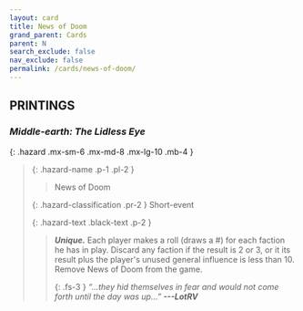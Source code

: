 ```yaml
---
layout: card
title: News of Doom
grand_parent: Cards
parent: N
search_exclude: false
nav_exclude: false
permalink: /cards/news-of-doom/
---
```


## PRINTINGS


### _Middle-earth: The Lidless Eye_

{: .hazard .mx-sm-6 .mx-md-8 .mx-lg-10 .mb-4 }
> {: .hazard-name .p-1 .pl-2 }
> > <div class="hazard-mp"></div>
> > <div class="card-name">News of Doom</div>
>
> {: .hazard-classification .pr-2 }
> Short-event
>
> {: .hazard-text .black-text .p-2 }
> > _**Unique.**_ Each player makes a roll (draws a #) for each faction he has in play. Discard any faction if the result is 2 or 3, or it its result plus the player's unused general influence is less than 10. Remove News of Doom from the game. 
> > 
> > {: .fs-3 } 
> > _“...they hid themselves in fear and would not come forth until the day was up...”_ ***---&#65279;LotRV*** 
>
